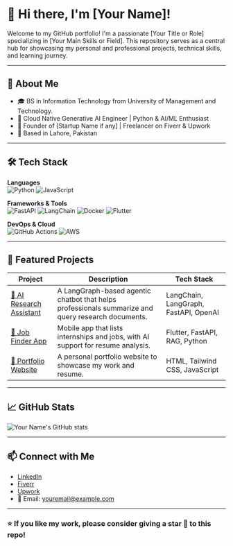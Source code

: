 # 👋 Hi there, I'm [Your Name]!

Welcome to my GitHub portfolio! I'm a passionate [Your Title or Role] specializing in [Your Main Skills or Field]. This repository serves as a central hub for showcasing my personal and professional projects, technical skills, and learning journey.

---

## 📌 About Me

- 🎓 BS in Information Technology from University of Management and Technology.
- 🧠 Cloud Native Generative AI Engineer | Python & AI/ML Enthusiast
- 🚀 Founder of [Startup Name if any] | Freelancer on Fiverr & Upwork
- 📍 Based in Lahore, Pakistan

---

## 🛠️ Tech Stack

**Languages**  
![Python](https://img.shields.io/badge/Python-3776AB?style=for-the-badge&logo=python&logoColor=white)
![JavaScript](https://img.shields.io/badge/JavaScript-F7DF1E?style=for-the-badge&logo=javascript&logoColor=black)

**Frameworks & Tools**  
![FastAPI](https://img.shields.io/badge/FastAPI-005571?style=for-the-badge&logo=fastapi)
![LangChain](https://img.shields.io/badge/LangChain-000000?style=for-the-badge)
![Docker](https://img.shields.io/badge/Docker-2496ED?style=for-the-badge&logo=docker&logoColor=white)
![Flutter](https://img.shields.io/badge/Flutter-02569B?style=for-the-badge&logo=flutter)

**DevOps & Cloud**  
![GitHub Actions](https://img.shields.io/badge/GitHub_Actions-2088FF?style=for-the-badge&logo=github-actions&logoColor=white)
![AWS](https://img.shields.io/badge/AWS-232F3E?style=for-the-badge&logo=amazon-aws&logoColor=white)

---

## 📂 Featured Projects

| Project | Description | Tech Stack |
|--------|-------------|------------|
| [🔗 AI Research Assistant](https://github.com/yourusername/research-assistant) | A LangGraph-based agentic chatbot that helps professionals summarize and query research documents. | LangChain, LangGraph, FastAPI, OpenAI |
| [🔗 Job Finder App](https://github.com/yourusername/job-finder-app) | Mobile app that lists internships and jobs, with AI support for resume analysis. | Flutter, FastAPI, RAG, Python |
| [🔗 Portfolio Website](https://github.com/yourusername/portfolio) | A personal portfolio website to showcase my work and resume. | HTML, Tailwind CSS, JavaScript |

---

## 📈 GitHub Stats

![Your Name's GitHub stats](https://github-readme-stats.vercel.app/api?username=yourusername&show_icons=true&theme=radical)

---

## 📫 Connect with Me

- [LinkedIn](https://www.linkedin.com/in/yourprofile)
- [Fiverr](https://www.fiverr.com/yourusername)
- [Upwork](https://www.upwork.com/freelancers/yourusername)
- 📧 Email: youremail@example.com

---

### ⭐ If you like my work, please consider giving a star 🌟 to this repo!


